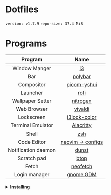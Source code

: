 # Dotfiles
<p><code>version: v1.7.9</code> <code>repo-size: 37.4 MiB</code></p>

# Programs

|       Program       |                                                             Name                                                              |
| :-----------------: | :---------------------------------------------------------------------------------------------------------------------------: |
|    Window Manger    |                                         [i3](https://github.com/baskerville/bspwm)                                            |
|         Bar         |                                         [polybar](https://github.com/polybar/polybar)                                         |
|     Compositor      |                                      [picom-yshui](https://github.com/yshui/picom)                                            |
|      Launcher       |                                          [rofi](https://github.com/davatorium/rofi)                                           |
|  Wallpaper Setter   |                                              [nitrogen](https://github.com/l3ib/nitrogen)                                     |
|     Web Browser     |                                     [vivaldi](https://vivaldi.com/desktop/)                                                   |
|     Lockscreen      |                                   [i3lock-color](https://github.com/Raymo111/i3lock-color)                                    |
|  Terminal Emulator  |                                      [Alacritty](https://github.com/alacritty/alacritty)                                      |
|        Shell        |                                                  [zsh](https://www.zsh.org)                                                   |
|     Code Editor     |                                 [neovim -> configs](https://github.com/AXWTV/Dotfiles/tree/main/.config/nvim)                 |
| Notification daemon |                                              [dunst](https://dunst-project.org/)                                              |
|     Scratch pad     |                                           [btop](https://github.com/aristocratos/btop)                                           |
|        Fetch        |                                     [neofetch](https://github.com/AXWTV/Dotfiles/tree/main/.config/neofetch)                  |
|    Login manager    |                                        [gnome GDM](https://github.com/gdm-settings/gdm-settings)                              |

<details>
    <summary><b>Installing</b></summary>
Clone into your <code>$HOME</code> directory  
  <br>

```bash
git clone https://github.com/AXWTV/Dotfiles.git ~
```
<br>

```bash
cd ~/Dotfiles/
```
Run <code>DotFile_X.sh</code>
```bash
./DotFile_X.sh
```
<br>
select depending on distro

```bash
┌────────────────────────────────────────────────────┐
│ [1]  .Config Files                                 │
│ [2]  Installation deb system softwate              │
│ [3]  Installation arch syatem software             │
│ [4]  Installation redhat system software           │
│ [5]  Install oh-my-zsh                             │
│ [6]  Build Picom                                   │
│ [7]  .zshrc cp error                               │
│ [8]  Wallpaper Nitrogen                            │
│ [9]  Fonts                                         │
│ [0]  Exit                                          │
└────────────────────────────────────────────────────┘
 ❯ Enter option:
```

Then <code>Build picom</code> if not arch
<br>
Then <code>.config files</code> 
<br>
<code>font and wallpaper</code> https://github.com/AXWTV/AXWTV_AniWall
<br>
Last of all <code>install oh-my-zsh</code> and select <code>7</code>
</details>


